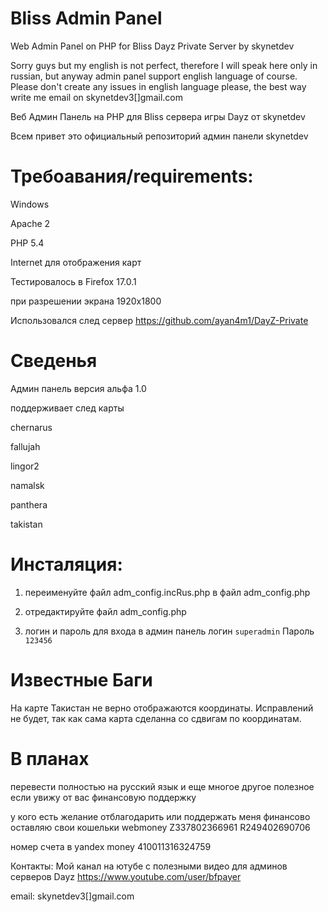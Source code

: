 Bliss Admin Panel 
=================

Web Admin Panel on PHP for Bliss Dayz Private Server by skynetdev

Sorry guys but my english is not perfect, therefore I will speak here only in russian, but
anyway admin panel support english language of course. Please don't create any issues in english language please,
the best way write me email on skynetdev3[]gmail.com

Веб Админ Панель на PHP для Bliss сервера игры Dayz от skynetdev

Всем привет это официальный репозиторий админ панели skynetdev

Требоавания/requirements:
=================
Windows

Apache 2

PHP 5.4

Internet для отображения карт

Тестировалось в Firefox 17.0.1

при разрешении экрана 1920x1800

Использовался след сервер 
https://github.com/ayan4m1/DayZ-Private


Сведенья
===================
Админ панель версия альфа 1.0

поддерживает след карты

chernarus

fallujah

lingor2

namalsk

panthera

takistan



Инсталяция:
=================

1) переименуйте файл adm_config.incRus.php в файл adm_config.php

2) отредактируйте файл adm_config.php

3) логин и пароль для входа в админ панель логин <code>superadmin</code> Пароль <code>123456</code>

Известные Баги
=================
На карте Такистан не верно отображаются координаты. Исправлений не будет, так как сама карта сделанна со сдвигам по координатам.

В планах
================
перевести полностью на русский язык
и еще многое другое полезное если увижу от вас финансовую поддержку

у кого есть желание отблагодарить или поддержать меня финансово
оставляю свои кошельки webmoney
Z337802366961
R249402690706

номер счета в yandex money
410011316324759



Контакты:
Мой канал на ютубе с полезными видео для админов серверов Dayz
https://www.youtube.com/user/bfpayer

email: skynetdev3[]gmail.com
